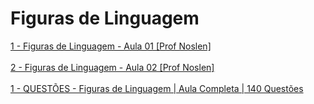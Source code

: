 <h1>Figuras de Linguagem</h1>

<a href="https://www.youtube.com/watch?v=n0e75nRstcU" target="_blank">1 - Figuras de Linguagem - Aula 01 [Prof Noslen]</a> <br><br>
<a href="https://www.youtube.com/watch?v=Hi-2LNNg4SE" target="_blank">2 - Figuras de Linguagem - Aula 02 [Prof Noslen]</a> <br><br>
<a href="https://www.youtube.com/watch?v=4GJ1O1aDu50" target="_blank">1 - QUESTÕES - Figuras de Linguagem | Aula Completa | 140 Questões</a> <br><br>
